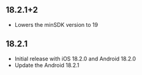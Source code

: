 ## 18.2.1+2

* Lowers the minSDK version to 19

## 18.2.1

* Initial release with iOS 18.2.0 and Android 18.2.0
* Update the Android 18.2.1